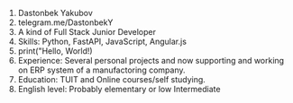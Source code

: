 1. Dastonbek Yakubov
2. telegram.me/DastonbekY
3. A kind of Full Stack Junior Developer 
4. Skills: Python, FastAPI, JavaScript, Angular.js
5. print("Hello, World!)
6. Experience: Several personal projects and now supporting and working on ERP system of a manufactoring company.
7. Education: TUIT and Online courses/self studying.
8. English level: Probably elementary or low Intermediate

